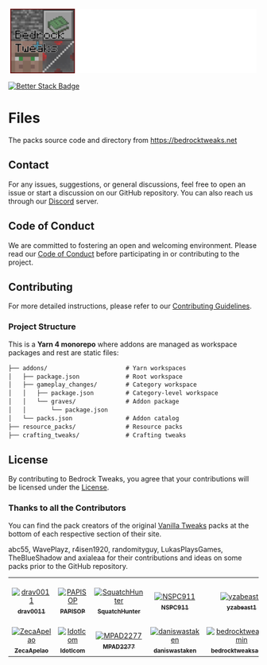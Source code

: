 <p align="center">
    <img src="logo.svg"
        height="130">
</p>

[![Better Stack Badge](https://uptime.betterstack.com/status-badges/v3/monitor/25yg7.svg)](https://uptime.betterstack.com/?utm_source=status_badge)

# Files

The packs source code and directory from <https://bedrocktweaks.net>

## Contact

For any issues, suggestions, or general discussions, feel free to open an issue or start a discussion on our GitHub repository. You can also
reach us through our [Discord](https://bedrocktweaks.net/discord) server.

## Code of Conduct

We are committed to fostering an open and welcoming environment. Please read our [Code of Conduct](CODE_OF_CONDUCT.md) before participating
in or contributing to the project.

## Contributing

For more detailed instructions, please refer to our [Contributing Guidelines](CONTRIBUTING.md).

### Project Structure

This is a **Yarn 4 monorepo** where addons are managed as workspace packages and rest are static files:

```md
├── addons/                      # Yarn workspaces
│   ├── package.json             # Root workspace
│   ├── gameplay_changes/        # Category workspace
│   │   ├── package.json         # Category-level workspace
│   │   └── graves/              # Addon package
│   │       └── package.json
│   └── packs.json               # Addon catalog
├── resource_packs/              # Resource packs
├── crafting_tweaks/             # Crafting tweaks
```

## License

By contributing to Bedrock Tweaks, you agree that your contributions will be licensed under the [License](LICENSE).

### Thanks to all the Contributors

You can find the pack creators of the original [Vanilla Tweaks](https://vanillatweaks.net) packs at the bottom of each respective section of their site.

abc55, WavePlayz, r4isen1920, randomityguy, LukasPlaysGames, TheBlueShadow and axialeaa for their contributions and ideas on some packs prior to the GitHub repository.
<!-- readme: collaborators,contributors -start -->
<table>
 <tbody>
  <tr>
            <td align="center">
                <a href="https://github.com/drav0011">
                    <img src="https://avatars.githubusercontent.com/u/43525295?v=4" width="100;" alt="drav0011"/>
                    <br />
                    <sub><b>drav0011</b></sub>
                </a>
            </td>
            <td align="center">
                <a href="https://github.com/PAPISOP">
                    <img src="https://avatars.githubusercontent.com/u/85175982?v=4" width="100;" alt="PAPISOP"/>
                    <br />
                    <sub><b>PAPISOP</b></sub>
                </a>
            </td>
            <td align="center">
                <a href="https://github.com/SquatchHunter">
                    <img src="https://avatars.githubusercontent.com/u/33571936?v=4" width="100;" alt="SquatchHunter"/>
                    <br />
                    <sub><b>SquatchHunter</b></sub>
                </a>
            </td>
            <td align="center">
                <a href="https://github.com/NSPC911">
                    <img src="https://avatars.githubusercontent.com/u/87571998?v=4" width="100;" alt="NSPC911"/>
                    <br />
                    <sub><b>NSPC911</b></sub>
                </a>
            </td>
            <td align="center">
                <a href="https://github.com/yzabeast1">
                    <img src="https://avatars.githubusercontent.com/u/78424865?v=4" width="100;" alt="yzabeast1"/>
                    <br />
                    <sub><b>yzabeast1</b></sub>
                </a>
            </td>
            <td align="center">
                <a href="https://github.com/Chi-a11y">
                    <img src="https://avatars.githubusercontent.com/u/172836508?v=4" width="100;" alt="Chi-a11y"/>
                    <br />
                    <sub><b>Chi-a11y</b></sub>
                </a>
            </td>
  </tr>
  <tr>
            <td align="center">
                <a href="https://github.com/ZecaApelao">
                    <img src="https://avatars.githubusercontent.com/u/206439936?v=4" width="100;" alt="ZecaApelao"/>
                    <br />
                    <sub><b>ZecaApelao</b></sub>
                </a>
            </td>
            <td align="center">
                <a href="https://github.com/IdotIcom">
                    <img src="https://avatars.githubusercontent.com/u/176992055?v=4" width="100;" alt="IdotIcom"/>
                    <br />
                    <sub><b>IdotIcom</b></sub>
                </a>
            </td>
            <td align="center">
                <a href="https://github.com/MPAD2277">
                    <img src="https://avatars.githubusercontent.com/u/77268603?v=4" width="100;" alt="MPAD2277"/>
                    <br />
                    <sub><b>MPAD2277</b></sub>
                </a>
            </td>
            <td align="center">
                <a href="https://github.com/daniswastaken">
                    <img src="https://avatars.githubusercontent.com/u/143309460?v=4" width="100;" alt="daniswastaken"/>
                    <br />
                    <sub><b>daniswastaken</b></sub>
                </a>
            </td>
            <td align="center">
                <a href="https://github.com/bedrocktweaksadmin">
                    <img src="https://avatars.githubusercontent.com/u/172558280?v=4" width="100;" alt="bedrocktweaksadmin"/>
                    <br />
                    <sub><b>bedrocktweaksadmin</b></sub>
                </a>
            </td>
  </tr>
 <tbody>
</table>
<!-- readme: collaborators,contributors -end -->
